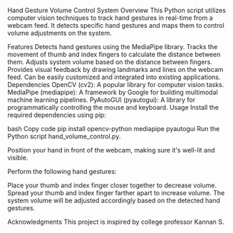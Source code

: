 Hand Gesture Volume Control System
Overview
This Python script utilizes computer vision techniques to track hand gestures in real-time from a webcam feed. It detects specific hand gestures and maps them to control volume adjustments on the system.

Features
Detects hand gestures using the MediaPipe library.
Tracks the movement of thumb and index fingers to calculate the distance between them.
Adjusts system volume based on the distance between fingers.
Provides visual feedback by drawing landmarks and lines on the webcam feed.
Can be easily customized and integrated into existing applications.
Dependencies
OpenCV (cv2): A popular library for computer vision tasks.
MediaPipe (mediapipe): A framework by Google for building multimodal machine learning pipelines.
PyAutoGUI (pyautogui): A library for programmatically controlling the mouse and keyboard.
Usage
Install the required dependencies using pip:

bash
Copy code
pip install opencv-python mediapipe pyautogui
Run the Python script hand_volume_control.py.

Position your hand in front of the webcam, making sure it's well-lit and visible.

Perform the following hand gestures:

Place your thumb and index finger closer together to decrease volume.
Spread your thumb and index finger farther apart to increase volume.
The system volume will be adjusted accordingly based on the detected hand gestures.

Acknowledgments
This project is inspired by college professor Kannan S.
